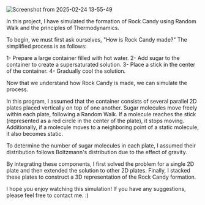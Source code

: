 ![Screenshot from 2025-02-24 13-55-49](https://github.com/user-attachments/assets/e998f8cd-5524-4446-b77f-afdbcebbca3b)

In this project, I have simulated the formation of Rock Candy using Random Walk and the principles of Thermodynamics.

To begin, we must first ask ourselves, "How is Rock Candy made?" The simplified process is as follows:

1-    Prepare a large container filled with hot water.
2-    Add sugar to the container to create a supersaturated solution.
3-    Place a stick in the center of the container.
4-    Gradually cool the solution.

Now that we understand how Rock Candy is made, we can simulate the process.

In this program, I assumed that the container consists of several parallel 2D plates placed vertically on top of one another. Sugar molecules move freely within each plate, following a Random Walk. If a molecule reaches the stick (represented as a red circle in the center of the plate), it stops moving. Additionally, if a molecule moves to a neighboring point of a static molecule, it also becomes static.

To determine the number of sugar molecules in each plate, I assumed their distribution follows Boltzmann's distribution due to the effect of gravity.

By integrating these components, I first solved the problem for a single 2D plate and then extended the solution to other 2D plates. Finally, I stacked these plates to construct a 3D representation of the Rock Candy formation.

I hope you enjoy watching this simulation! If you have any suggestions, please feel free to contact me. :)


